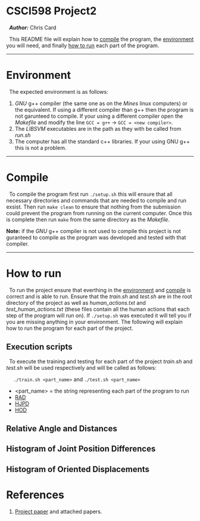 CSCI598 Project2
===============

&nbsp;&nbsp;___Author:___   Chris  Card
 
 &nbsp;&nbsp;This README file will explain how to [compile](#compile) the program, the [environment](#environment) you will need, 
 and finally [how to run](#how-to-run) each part of the program.

--- 
 # Environment #
 &nbsp;&nbsp;The expected environment is as follows:

 1. _GNU_ g++ compiler (the same one as on the _Mines_ linux computers) or the equivalent.  If using a different compiler than g++ then the program is not garunteed to compile.  If your using a different compiler open the _Makefile_ and modify the line `GCC = g++` -> `GCC = <new compiler>`.
 2. The _LIBSVM_ executables are in the path as they with be called from _run.sh_
 3. The computer has all the standard c++ libraries. If your using GNU g++ this is not a problem.

----
# Compile #
&nbsp;&nbsp;To compile the program first run `./setup.sh` this will ensure that all necessary directories and commands that
are needed to compile and run exsist. Then run `make clean` to ensure that nothing from the submission could prevent the
program from running on the current computer.  Once this is complete then run `make` from the same directory as the 
_Makefile_.

__Note:__ if the _GNU_ g++ compiler is not used to compile this project is not guranteed to compile as the program was
developed and tested with that compiler. 
 
---
# How to run #
&nbsp;&nbsp;To run the project ensure that everthing in the [environment](#environment) and [compile](#compile) is correct and is able to run.
Ensure that the _train.sh_  and _test.sh_ are in the root directory of the project as well as *human_actions.txt* and 
*test_human_actions.txt* (these files contain all the human actions that each step of the program will run on). If 
`./setup.sh` was executed it will tell you if you are missing anything in your environment. The following will explain 
how to run the program for each part of the project.

## Execution scripts ##
&nbsp;&nbsp;To execute the training and testing for each part of the project _train.sh_ and _test.sh_ will be used 
respectively and will be called as follows:

&nbsp;&nbsp;&nbsp;&nbsp;&nbsp;`./train.sh <part_name>` and `./test.sh <part_name>`
- <part_name> = the string representing each part of the program to run
 - [RAD](#relative-angle-and-distances)
 - [HJPD](#histogram-of-joint-position-differences)
 - [HOD](#histogram-of-oriented-displacements)

## Relative Angle and Distances ##

## Histogram of Joint Position Differences ##

## Histogram of Oriented Displacements ##

# References #
1. [Project paper](http://inside.mines.edu/~hzhang/Courses/CSCI498B-598B-Fall14/Projects/Project-2/Project-2.pdf) and attached papers.